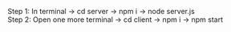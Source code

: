 Step 1: In terminal -> cd server -> npm i -> node server.js <br>
Step 2: Open one more terminal -> cd client -> npm i -> npm start